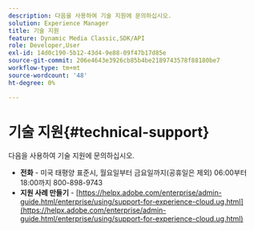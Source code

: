 ```yaml
---
description: 다음을 사용하여 기술 지원에 문의하십시오.
solution: Experience Manager
title: 기술 지원
feature: Dynamic Media Classic,SDK/API
role: Developer,User
exl-id: 14d0c190-5b12-43d4-9e88-09f47b17d85e
source-git-commit: 206e4643e3926cb85b4be2189743578f88180be7
workflow-type: tm+mt
source-wordcount: '48'
ht-degree: 0%

---
```


# 기술 지원{#technical-support}

다음을 사용하여 기술 지원에 문의하십시오.

* **전화** - 미국 태평양 표준시, 월요일부터 금요일까지(공휴일은 제외) 06:00부터 18:00까지 800-898-9743
* **지원 사례 만들기** - [https://helpx.adobe.com/enterprise/admin-guide.html/enterprise/using/support-for-experience-cloud.ug.html](https://helpx.adobe.com/enterprise/admin-guide.html/enterprise/using/support-for-experience-cloud.ug.html)
